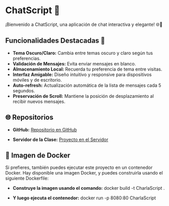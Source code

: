 # ChatScript 🚀

¡Bienvenido a ChatScript, una aplicación de chat interactiva y elegante! 🌐💬

## Funcionalidades Destacadas 🌟

- **Tema Oscuro/Claro:** Cambia entre temas oscuro y claro según tus preferencias.
- **Validación de Mensajes:** Evita enviar mensajes en blanco.
- **Almacenamiento Local:** Recuerda tu preferencia de tema entre visitas.
- **Interfaz Amigable:** Diseño intuitivo y responsive para dispositivos móviles y de escritorio.
- **Auto-refresh:** Actualización automática de la lista de mensajes cada 5 segundos.
- **Preservación de Scroll:** Mantiene la posición de desplazamiento al recibir nuevos mensajes.

## 🌐 Repositorios

- **GitHub:**
  [Repositorio en GitHub](https://github.com/JosueSay/CharlaScript)

- **Servidor de la Clase:**
  [Proyecto en el Servidor](https://tiburoncin.lat/22801/lab5/index.html)

## 🐳 Imagen de Docker

Si prefieres, también puedes ejecutar este proyecto en un contenedor Docker. Hay disponible una imagen Docker, y puedes construirla usando el siguiente Dockerfile:

- **Construye la imagen usando el comando:**
docker build -t CharlaScript .

- **Y luego ejecuta el contenedor:**
docker run -p 8080:80 CharlaScript